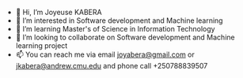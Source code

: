 - 👋 Hi, I’m Joyeuse KABERA
- 👀 I’m interested in Software development and Machine learning
- 🌱 I’m learning Master's of Science in Information Technology
- 💞️ I’m looking to collaborate on Software development and Machine learning project
- 📫 You can reach me via email joyabera@gmail.com or jkabera@andrew.cmu.edu
                     and phone call +250788839507    

<!---
JoyeuseKabera/JoyeuseKabera is a ✨ special ✨ repository because its `README.md` (this file) appears on your GitHub profile.
You can click the Preview link to take a look at your changes.
--->
